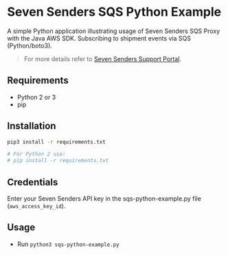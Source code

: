 # Seven Senders SQS Python Example

A simple Python application illustrating usage of Seven Senders SQS Proxy with the Java AWS SDK.
Subscribing to shipment events via SQS (Python/boto3).

> For more details refer to [Seven Senders Support Portal](https://support.sendwise.de/support/solutions/articles/15000010409-subscribing-to-shipment-events-via-sqs).

## Requirements

- Python 2 or 3
- pip

## Installation

```bash
pip3 install -r requirements.txt

# For Python 2 use:
# pip install -r requirements.txt
```

## Credentials

Enter your Seven Senders API key in the sqs-python-example.py file (`aws_access_key_id`).

## Usage

- Run `python3 sqs-python-example.py`
